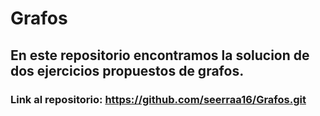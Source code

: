 # Grafos
## En este repositorio encontramos la solucion de dos ejercicios propuestos de grafos.
### Link al repositorio: https://github.com/seerraa16/Grafos.git

